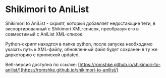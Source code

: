 # Shikimori to AniList

Shikimori to AniList - скрипт, который добавляет недостающие теги, в экспортированный с Shikimori XML-список, преобразуя его в совместимый с AniList XML-список.

Python-скрипт находтся в папке python, после запуска необходимо указать путь к XML-файлу, обновленный файл будет сохранен в ту же диркеторию с припиской updated.

Веб-версия доступна по ссылке: [https://romshke.github.io/shikimori-to-anilist/](https://romshke.github.io/shikimori-to-anilist/)
